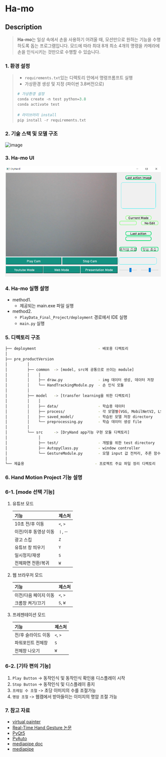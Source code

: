 # Ha-mo

## Description
> **Ha-mo**는 일상 속에서 손을 사용하기 어려울 때, 모션만으로 원하는 기능을 수행하도록 돕는 프로그램입니다.
모드에 따라 최대 8개 최소 4개의 명령을 카메라에 손을 인식시키는 것만으로 수행할 수 있습니다.


### 1. 환경 설정
> - `requirements.txt`있는 디렉토리 안에서 명령프롬프트 실행
> - 가상환경 생성 및 지정 (파이썬 3.8버전으로)
> ```python
> # 가상환경 설정
> conda create -n test python=3.8
> conda activate test
> 
> # 라이브러리 install
> pip install -r requirements.txt
> ```
### 2. 기술 스택 및 모델 구조

![image](https://user-images.githubusercontent.com/71580318/123107686-b8673b00-d474-11eb-8ed6-2a24b6cd1d71.png)


### 3. Ha-mo UI

[//]: # (![image]&#40;https://user-images.githubusercontent.com/77317312/124409338-1e13cb00-dd83-11eb-8c8d-13e56986a116.png&#41;)
![image](./hamo_ui.png)

### 4. Ha-mo 실행 설명

- method1. 
    - 제공되는 main.exe 파일 실행
- method2. 
    - `PlayData_Final_Project/deployment` 경로에서 IDE 실행
    - `main.py` 실행


### 5. 디렉토리 구조

```bash
├── deployment                            - 배포용 디렉토리
│
├── pre_productVersion
│         │
│         ├── common  -> [model, src에 공통으로 쓰이는 module]
│         │    │
│         │    ├── draw.py                - img 데이터 생성, 데이터 저장
│         │    └── HandTrackingModule.py  - 손 인식 모듈
│         │
│         ├── model   -> [transfer learning을 위한 디렉토리]
│         │    │
│         │    ├── data/                  - 학습용 데이터
│         │    ├── process/               - 각 모델별(VGG, MobilNetV2, LSTM) 생성 파일
│         │    ├── saved_model/           - 학습된 모델 저장 directory
│         │    └── preprocessing.py       - 학습 데이터 생성 file
│         │
│         └── src     -> [DryHand app기능 구현 모듈 디렉토리]
│              │
│              ├── test/                  - 개발을 위한 test directory
│              ├── AutopyClass.py         - window controller
│              └── GestureModule.py       - 모델 input 값 전처리, 추론 함수 정의
│
└── 제출용                                - 프로젝트 주요 파일 정리 디렉토리
```

### 6. Hand Motion Project 기능 설명


### 6-1. [mode 선택 기능]

1. 유튜브 모드 
    
    | 기능 | 제스처 |
    | -- | -- |
    | 10초 전/후 이동 | `<`, `>` |
    | 이전/이후 동영상 이동 | `ㅣ`, `ㅡ` |
    | 광고 스킵 | `Z` |
    | 유튜브 창 띄우기 | `Y` |
    | 일시정지/재생 | `S` |
    | 전체화면 전환/복귀| `W` |

2. 웹 브라우저 모드
    
    | 기능 | 제스처 |
    | -- | -- |
    | 이전/다음 페이지 이동 | `<`, `>` |
    | 크롬창 켜기/끄기 | `S`, `W` |

3. 프레젠테이션 모드
    
    | 기능 | 제스처 |
    | -- | -- |
    | 전/후 슬라이드 이동 | `<`, `>` |
    | 파워포인트 전체창 | `S` |
    | 전체창 나오기 | `W` |

### 6-2. [기타 편의 기능]

1. `Play Button` -> 동작인식 및 동작인식 확인용 디스플레이 시작
2. `Stop Button` -> 동작인식 및 디스플레이 중지
3. `프레임 수 조절` -> 초당 이미지의 수를 조절가능
4. `명암 조절` -> 웹캠에서 받아들이는 이미지의 명암 조절 가능


  
### 7. 참고 자료

- [virtual painter](https://www.youtube.com/watch?v=ZiwZaAVbXQo)
- [Real-Time Hand Gesture 논문](https://www.koreascience.or.kr/article/JAKO201919866854640.pdf)
- [PyQt5](https://wikidocs.net/book/2165)
- [PyAuto](https://pyautogui.readthedocs.io/en/latest/)
- [mediapipe doc](https://google.github.io/mediapipe/)
- [mediapipe](https://www.youtube.com/watch?v=WQeoO7MI0Bs&t=1371s)



























